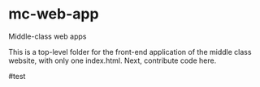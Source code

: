 # mc-web-app
Middle-class web apps

This is a top-level folder for the front-end application of the middle class website, with only one index.html.
Next, contribute code here.

#test